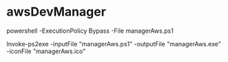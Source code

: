 # awsDevManager









powershell -ExecutionPolicy Bypass -File managerAws.ps1

Invoke-ps2exe -inputFile "managerAws.ps1" -outputFile "managerAws.exe" -iconFile "managerAws.ico" 

